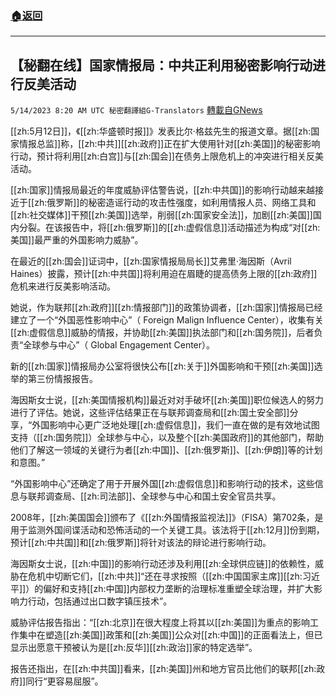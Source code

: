 ###  [:house:返回](README.md)
---


## 【秘翻在线】国家情报局：中共正利用秘密影响行动进行反美活动
`5/14/2023 8:20 AM UTC 秘密翻譯組G-Translators` [轉載自GNews](https://gnews.org/articles/1299249)

[[zh:5月12日]]，《[[zh:华盛顿时报]]》发表比尔·格兹先生的报道文章。据[[zh:国家情报总监]]称，[[zh:中共]][[zh:政府]]正在扩大使用针对[[zh:美国]]的秘密影响行动，预计将利用[[zh:白宫]]与[[zh:国会]]在债务上限危机上的冲突进行相关反美活动。

[[zh:国家]]情报局最近的年度威胁评估警告说，[[zh:中共国]]的影响行动越来越接近于[[zh:俄罗斯]]的秘密造谣行动的攻击性强度，如利用情报人员、网络工具和[[zh:社交媒体]]干预[[zh:美国]]选举，削弱[[zh:国家安全法]]，加剧[[zh:美国]]国内分裂。在该报告中，将[[zh:俄罗斯]]的[[zh:虚假信息]]活动描述为构成“对[[zh:美国]]最严重的外国影响力威胁”。

在最近的[[zh:国会]]证词中，[[zh:国家情报局局长]]艾弗里·海因斯（Avril Haines）披露，预计[[zh:中共国]]将利用迫在眉睫的提高债务上限的[[zh:政府]]危机来进行反美影响活动。

她说，作为联邦[[zh:政府]][[zh:情报部门]]的政策协调者，[[zh:国家]]情报局已经建立了一个“外国恶性影响中心”（ Foreign Malign Influence Center），收集有关[[zh:虚假信息]]威胁的情报，并协助[[zh:美国]]执法部门和[[zh:国务院]]，后者负责“全球参与中心”（ Global Engagement Center）。

新的[[zh:国家]]情报局办公室将很快公布[[zh:关于]]外国影响和干预[[zh:美国]]选举的第三份情报报告。

海因斯女士说，[[zh:美国情报机构]]最近对对手破坏[[zh:美国]]职位候选人的努力进行了评估。她说，这些评估结果正在与联邦调查局和[[zh:国土安全部]]分享，“外国影响中心更广泛地处理[[zh:虚假信息]]，我们一直在做的是有效地试图支持（[[zh:国务院]]）全球参与中心，以及整个[[zh:美国政府]]的其他部门，帮助他们了解这一领域的关键行为者[[zh:中国]]、[[zh:俄罗斯]]、[[zh:伊朗]]等的计划和意图。”

“外国影响中心”还确定了用于开展外国[[zh:虚假信息]]和影响行动的技术，这些信息与联邦调查局、[[zh:司法部]]、全球参与中心和国土安全官员共享。

2008年，[[zh:美国国会]]颁布了《[[zh:外国情报监视法]]》（FISA）第702条，是用于监测外国间谍活动和恐怖活动的一个关键工具。该法将于[[zh:12月]]份到期，预计[[zh:中共国]]和[[zh:俄罗斯]]将针对该法的辩论进行影响行动。

海因斯女士说，[[zh:中国]]的影响行动还涉及利用[[zh:全球供应链]]的依赖性，威胁在危机中切断它们，[[zh:中共]]“还在寻求按照（[[zh:中国国家主席]][[zh:习近平]]）的偏好和支持[[zh:中国]]内部权力垄断的治理标准重塑全球治理，并扩大影响力行动，包括通过出口数字镇压技术”。

威胁评估报告指出：“[[zh:北京]]在很大程度上将其以[[zh:美国]]为重点的影响工作集中在塑造[[zh:美国]]政策和[[zh:美国]]公众对[[zh:中国]]的正面看法上，但已显示出愿意干预被认为是[[zh:反华]][[zh:政治]]家的特定选举”。

报告还指出，在[[zh:中共国]]看来，[[zh:美国]]州和地方官员比他们的联邦[[zh:政府]]同行“更容易屈服”。

